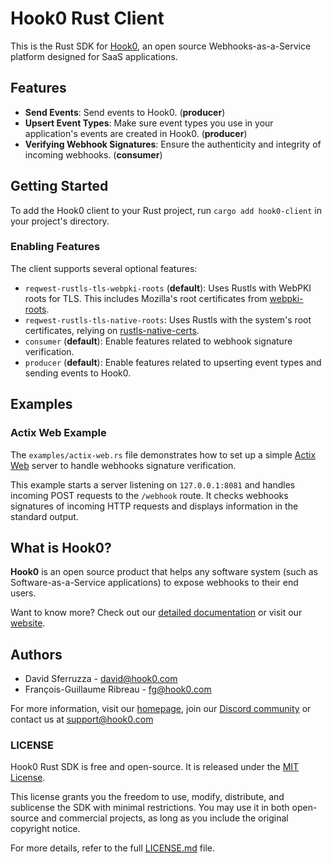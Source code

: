 # Hook0 Rust Client

This is the Rust SDK for [Hook0](https://www.hook0.com), an open source Webhooks-as-a-Service platform designed for SaaS applications.

## Features

- **Send Events**: Send events to Hook0. (**producer**)
- **Upsert Event Types**: Make sure event types you use in your application's events are created in Hook0. (**producer**)
- **Verifying Webhook Signatures**: Ensure the authenticity and integrity of incoming webhooks. (**consumer**)

## Getting Started

To add the Hook0 client to your Rust project, run `cargo add hook0-client` in your project's directory.

### Enabling Features

The client supports several optional features:

- `reqwest-rustls-tls-webpki-roots` (**default**): Uses Rustls with WebPKI roots for TLS. This includes Mozilla's root certificates from [webpki-roots](https://github.com/rustls/webpki-roots).
- `reqwest-rustls-tls-native-roots`: Uses Rustls with the system's root certificates, relying on [rustls-native-certs](https://github.com/rustls/webpki-roots).
- `consumer` (**default**): Enable features related to webhook signature verification.
- `producer` (**default**): Enable features related to upserting event types and sending events to Hook0.

## Examples

### Actix Web Example

The `examples/actix-web.rs` file demonstrates how to set up a simple [Actix Web](https://actix.rs/) server to handle webhooks signature verification.

This example starts a server listening on `127.0.0.1:8081` and handles incoming POST requests to the `/webhook` route. It checks webhooks signatures of incoming HTTP requests and displays information in the standard output.

## What is Hook0?

**Hook0** is an open source product that helps any software system (such as Software-as-a-Service applications) to expose webhooks to their end users.

Want to know more? Check out our [detailed documentation](https://documentation.hook0.com/docs/what-is-hook0) or visit our [website](https://hook0.com).

## Authors

- David Sferruzza - [david@hook0.com](mailto:david@hook0.com)
- François-Guillaume Ribreau - [fg@hook0.com](mailto:fg@hook0.com)

For more information, visit our [homepage](https://www.hook0.com/), join our [Discord community](https://www.hook0.com/community) or contact us at [support@hook0.com](mailto:support@hook0.com)

### LICENSE  
Hook0 Rust SDK is free and open-source. It is released under the [MIT License](./LICENSE.md).  

This license grants you the freedom to use, modify, distribute, and sublicense the SDK with minimal restrictions. You may use it in both open-source and commercial projects, as long as you include the original copyright notice.  

For more details, refer to the full [LICENSE.md](./LICENSE.md) file.
